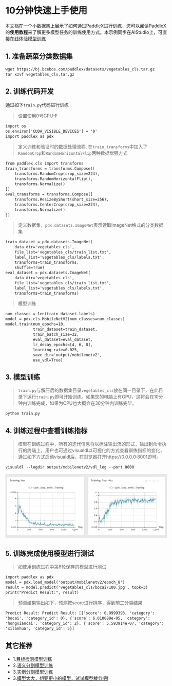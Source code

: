 # 10分钟快速上手使用

本文档在一个小数据集上展示了如何通过PaddleX进行训练，您可以阅读PaddleX的**使用教程**来了解更多模型任务的训练使用方式。本示例同步在AIStudio上，可直接[在线体验模型训练](https://aistudio.baidu.com/aistudio/projectdetail/423472)

## 1. 准备蔬菜分类数据集
```
wget https://bj.bcebos.com/paddlex/datasets/vegetables_cls.tar.gz
tar xzvf vegetables_cls.tar.gz
```

## 2. 训练代码开发
通过如下`train.py`代码进行训练
> 设置使用0号GPU卡
```
import os
os.environ['CUDA_VISIBLE_DEVICES'] = '0'
import paddlex as pdx
```

> 定义训练和验证时的数据处理流程, 在`train_transforms`中加入了`RandomCrop`和`RandomHorizontalFlip`两种数据增强方式
```
from paddlex.cls import transforms
train_transforms = transforms.Compose([
    transforms.RandomCrop(crop_size=224),
    transforms.RandomHorizontalFlip(),
    transforms.Normalize()
])
eval_transforms = transforms.Compose([
    transforms.ResizeByShort(short_size=256),
    transforms.CenterCrop(crop_size=224),
    transforms.Normalize()
])
```

> 定义数据集，`pdx.datasets.ImageNet`表示读取ImageNet格式的分类数据集
```
train_dataset = pdx.datasets.ImageNet(
    data_dir='vegetables_cls',
    file_list='vegetables_cls/train_list.txt',
    label_list='vegetables_cls/labels.txt',
    transforms=train_transforms,
    shuffle=True)
eval_dataset = pdx.datasets.ImageNet(
    data_dir='vegetables_cls',
    file_list='vegetables_cls/train_list.txt',
    label_list='vegetables_cls/labels.txt',
    transforms=train_transforms)
```
> 模型训练

```
num_classes = len(train_dataset.labels)
model = pdx.cls.MobileNetV2(num_classes=num_classes)
model.train(num_epochs=10,
            train_dataset=train_dataset,
            train_batch_size=32,
            eval_dataset=eval_dataset,
            lr_decay_epochs=[4, 6, 8],
            learning_rate=0.025,
            save_dir='output/mobilenetv2',
            use_vdl=True)
```

## 3. 模型训练
> `train.py`与解压后的数据集目录`vegetables_cls`放在同一目录下，在此目录下运行`train.py`即可开始训练。如果您的电脑上有GPU，这将会在10分钟内训练完成，如果为CPU也大概会在30分钟内训练完毕。
```
python train.py
```
## 4. 训练过程中查看训练指标
> 模型在训练过程中，所有的迭代信息将以标注输出流的形式，输出到命令执行的终端上，用户也可通过visualdl以可视化的方式查看训练指标的变化，通过如下方式启动visualdl后，在浏览器打开https://0.0.0.0:8001即可。
```
visualdl --logdir output/mobilenetv2/vdl_log --port 8000
```
![](./images/vdl1.jpg)
## 5. 训练完成使用模型进行测试
> 如使用训练过程中第8轮保存的模型进行测试
```
import paddlex as pdx
model = pdx.load_model('output/mobilenetv2/epoch_8')
result = model.predict('vegetables_cls/bocai/100.jpg', topk=3)
print("Predict Result:", result)
```
> 预测结果输出如下，预测按score进行排序，得到前三分类结果
```
Predict Result: Predict Result: [{'score': 0.9999393, 'category': 'bocai', 'category_id': 0}, {'score': 6.010089e-05, 'category': 'hongxiancai', 'category_id': 2}, {'score': 5.593914e-07, 'category': 'xilanhua', 'category_id': 5}]
```

## 其它推荐
- 1.[目标检测模型训练](tutorials/train/detection.md)
- 2.[语义分割模型训练](tutorials/train/segmentation.md)
- 3.[实例分割模型训练](tutorials/train/instance_segmentation.md)
- 3.[模型太大，想要更小的模型，试试模型裁剪吧!](tutorials/compress/classification.md)
